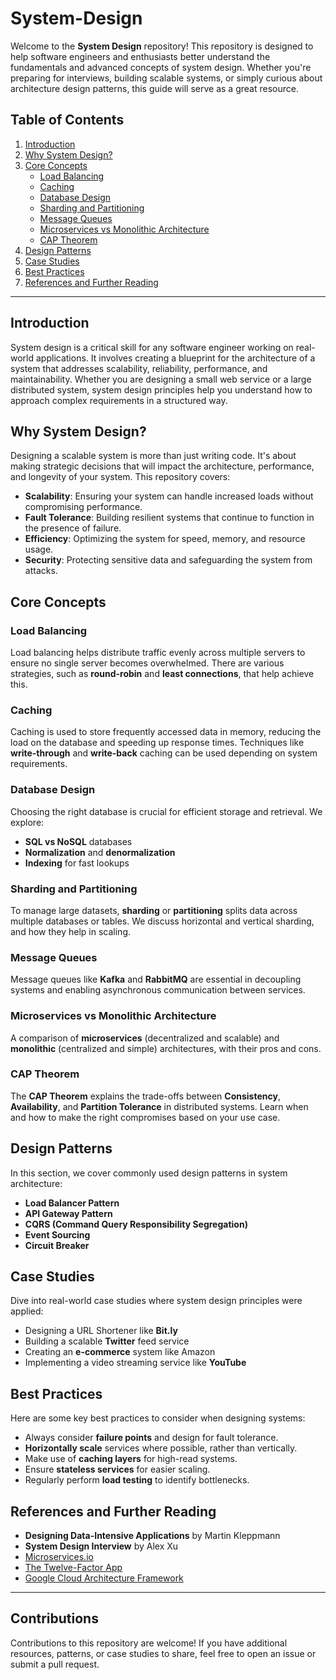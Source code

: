 # System-Design

Welcome to the **System Design** repository! This repository is designed to help software engineers and enthusiasts better understand the fundamentals and advanced concepts of system design. Whether you're preparing for interviews, building scalable systems, or simply curious about architecture design patterns, this guide will serve as a great resource.

## Table of Contents

1. [Introduction](#introduction)
2. [Why System Design?](#why-system-design)
3. [Core Concepts](#core-concepts)
    - [Load Balancing](#load-balancing)
    - [Caching](#caching)
    - [Database Design](#database-design)
    - [Sharding and Partitioning](#sharding-and-partitioning)
    - [Message Queues](#message-queues)
    - [Microservices vs Monolithic Architecture](#microservices-vs-monolithic-architecture)
    - [CAP Theorem](#cap-theorem)
4. [Design Patterns](#design-patterns)
5. [Case Studies](#case-studies)
6. [Best Practices](#best-practices)
7. [References and Further Reading](#references-and-further-reading)

---

## Introduction

System design is a critical skill for any software engineer working on real-world applications. It involves creating a blueprint for the architecture of a system that addresses scalability, reliability, performance, and maintainability. Whether you are designing a small web service or a large distributed system, system design principles help you understand how to approach complex requirements in a structured way.

## Why System Design?

Designing a scalable system is more than just writing code. It's about making strategic decisions that will impact the architecture, performance, and longevity of your system. This repository covers:

- **Scalability**: Ensuring your system can handle increased loads without compromising performance.
- **Fault Tolerance**: Building resilient systems that continue to function in the presence of failure.
- **Efficiency**: Optimizing the system for speed, memory, and resource usage.
- **Security**: Protecting sensitive data and safeguarding the system from attacks.

## Core Concepts

### Load Balancing

Load balancing helps distribute traffic evenly across multiple servers to ensure no single server becomes overwhelmed. There are various strategies, such as **round-robin** and **least connections**, that help achieve this.

### Caching

Caching is used to store frequently accessed data in memory, reducing the load on the database and speeding up response times. Techniques like **write-through** and **write-back** caching can be used depending on system requirements.

### Database Design

Choosing the right database is crucial for efficient storage and retrieval. We explore:
- **SQL vs NoSQL** databases
- **Normalization** and **denormalization**
- **Indexing** for fast lookups

### Sharding and Partitioning

To manage large datasets, **sharding** or **partitioning** splits data across multiple databases or tables. We discuss horizontal and vertical sharding, and how they help in scaling.

### Message Queues

Message queues like **Kafka** and **RabbitMQ** are essential in decoupling systems and enabling asynchronous communication between services.

### Microservices vs Monolithic Architecture

A comparison of **microservices** (decentralized and scalable) and **monolithic** (centralized and simple) architectures, with their pros and cons.

### CAP Theorem

The **CAP Theorem** explains the trade-offs between **Consistency**, **Availability**, and **Partition Tolerance** in distributed systems. Learn when and how to make the right compromises based on your use case.

## Design Patterns

In this section, we cover commonly used design patterns in system architecture:
- **Load Balancer Pattern**
- **API Gateway Pattern**
- **CQRS (Command Query Responsibility Segregation)**
- **Event Sourcing**
- **Circuit Breaker**

## Case Studies

Dive into real-world case studies where system design principles were applied:
- Designing a URL Shortener like **Bit.ly**
- Building a scalable **Twitter** feed service
- Creating an **e-commerce** system like Amazon
- Implementing a video streaming service like **YouTube**

## Best Practices

Here are some key best practices to consider when designing systems:
- Always consider **failure points** and design for fault tolerance.
- **Horizontally scale** services where possible, rather than vertically.
- Make use of **caching layers** for high-read systems.
- Ensure **stateless services** for easier scaling.
- Regularly perform **load testing** to identify bottlenecks.

## References and Further Reading

- **Designing Data-Intensive Applications** by Martin Kleppmann
- **System Design Interview** by Alex Xu
- [Microservices.io](https://microservices.io/)
- [The Twelve-Factor App](https://12factor.net/)
- [Google Cloud Architecture Framework](https://cloud.google.com/architecture)

---

## Contributions

Contributions to this repository are welcome! If you have additional resources, patterns, or case studies to share, feel free to open an issue or submit a pull request.
